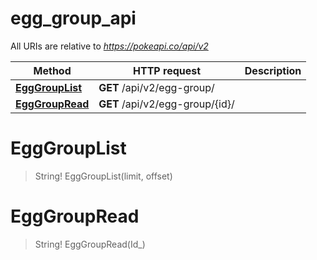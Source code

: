 # egg_group_api

All URIs are relative to *https://pokeapi.co/api/v2*

Method | HTTP request | Description
------------- | ------------- | -------------
[**EggGroupList**](egg_group_api.md#EggGroupList) | **GET** /api/v2/egg-group/ | 
[**EggGroupRead**](egg_group_api.md#EggGroupRead) | **GET** /api/v2/egg-group/{id}/ | 


<a name="EggGroupList"></a>
# **EggGroupList**
> String! EggGroupList(limit, offset)


<a name="EggGroupRead"></a>
# **EggGroupRead**
> String! EggGroupRead(Id_)


